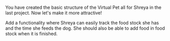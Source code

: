 You have created the basic structure of the Virtual Pet all for Shreya in the last project. Now let's make it more attractive!

Add a functionality where Shreya can easily track the food stock she has and the time she feeds the dog. She should also be able to add food in food stock when it is finished.
